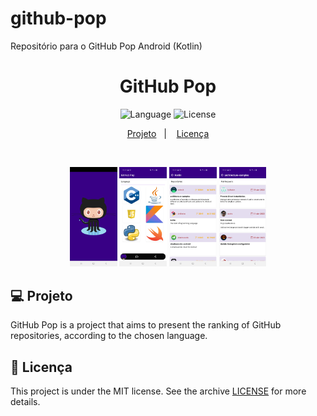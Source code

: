 # github-pop
Repositório para o GitHub Pop Android (Kotlin)

<h1 align="center">
    GitHub Pop
</h1>

<p align="center">
 <img alt="Language" src="https://img.shields.io/static/v1?label=language&message=Kotlin&color=00FF7F&labelColor=000000">
 <img alt="License" src="https://img.shields.io/static/v1?label=license&message=MIT&color=00FF7F&labelColor=000000">
</p>

<p align="center">
  <a href="#-projeto">Projeto</a>&nbsp;&nbsp;&nbsp;|&nbsp;&nbsp;&nbsp;
  <a href="#memo-licença">Licença</a>
</p>

<br>

<p align="center">
  <img alt="Splash" src="./images/splashscreen_GitHubPop.jpg" width="15%">
  <img alt="main" src="./images/main_GitHubPop.jpg" width="15%">
  <img alt="repository" src="./images/repository_GitHubPop.jpg" width="15%">
  <img alt="pullrequest" src="./images/pullrequest_GitHubPop.jpg" width="15%">
</p>

## 💻 Projeto

GitHub Pop is a project that aims to present the ranking of GitHub repositories, according to the chosen language.

## :memo: Licença

This project is under the MIT license. See the archive [LICENSE](LICENSE.md) for more details.